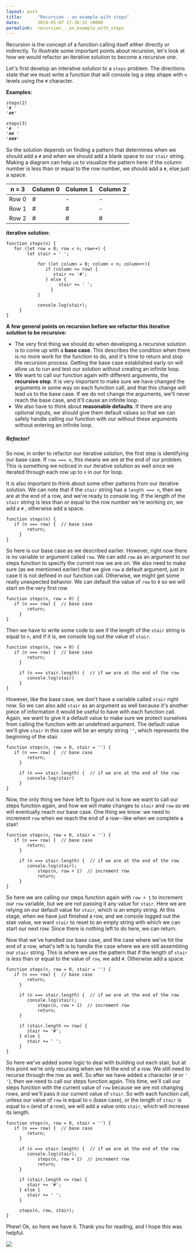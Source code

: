 ```yaml
---
layout: post
title:      "Recursion - an example with steps"
date:       2019-05-07 17:36:32 +0000
permalink:  recursion_-_an_example_with_steps
---
```



Recursion is the concept of a function calling itself either directly or indirectly. To illustrate some important points about recursion, let's look at how we would refactor an iterative solution to become a recursive one.

Let's first develop an interative solution to a `steps` problem. The directions state that we must write a function that will console log a step shape with `n` levels using the `#` character. 

**Examples:**
```
steps(2)
'# '
'##'
	 
steps(3)
'#  '
'## '
'###'
```

So the solution depends on finding a pattern that determines when we should add a `#` and when we should add a blank space to our `stair` string. Making a diagram can help us to visualize the pattern here: if the column number is less than or equal to the row number, we should add a `#`, else just a space.

| n = 3 | Column 0 | Column 1 | Column 2 |
| -------- | -------- | -------- | -------- |
| Row 0 | # | - | - |
| Row 1 | # | # | - |
| Row 2 | # | # | # |

**iterative solution:**
```
function steps(n) {
   for (let row = 0; row < n; row++) {
	    let stair = ' ';
			
			for (let column = 0; column < n; column++){
			   if (column <= row) {
			      stair += '#';
			   } else {
				    stair += ' ';
				 }
			}  
			
			console.log(stair);
	 }
}
```

**A few general  points on recursion before we refactor this iterative solution to be recursive:**
* The very first thing we should do when developing a recursive solution is to come up with a **base case**. This describes the condition when there is no more work for the function to do, and it's time to return and stop the recursion process. Getting the base case established early on will allow us to run and test our solution without creating an infinite loop.
* We want to call our function again with different arguments, the **recursive step**. It is very important to make sure we have changed the arguments in some way on each function call, and that this change will lead us to the base case. If we do not change the arguments, we'll never reach the base case, and it'll cause an infinite loop.
* We also have to think about **reasonable defaults**. If there are any optional inputs, we should give them default values so that we can safely handle calling our function with our without these arguments without entering an infinite loop.

##### Refactor!
So now, in order to refactor our iterative solution, the first step is identifying our base case. If `row === n`, this means we are at the end of our problem. This is something we noticed in our iterative solution as well since we iterated through each row up to `n` in our for loop. 

It is also important to think about some other patterns from our iterative solution. We can note that if the `stair` string has a `length === n`, then we are at the end of a row, and we're ready to console log. If the length of the `stair` string is less than or equal to the row number we're working on, we add a `#` , otherwise add a space.

```
function steps(n) {
   if (n === row) {  // base case
	    return;
	 }
}
```

So here is our base case as we described earlier. However, right now there is no variable or argument called `row`. We can add `row` as an argument to our steps function to specify the current row we are on. We also need to make sure (as we mentioned earlier) that we give `row` a default argument, just in case it is not defined in our function call. Otherwise, we might get some really unexpected behavior. We can default the value of `row` to `0` so we will start on the very first row.

```
function steps(n, row = 0) {
   if (n === row) {  // base case
	    return;
	 }
}
```

Then we have to write some code to see if the length of the `stair` string is equal to `n`, and if it is, we console log out the value of `stair`.

```
function steps(n, row = 0) {
   if (n === row) {  // base case
	    return;
	 }
	 
	 if (n === stair.length) {  // if we are at the end of the row
	    console.log(stair)
	 }
}
```

However, like the base case, we don't have a variable called `stair` right now. So we can also add `stair` as an argument as well because it's another piece of information it would be useful to have with each function call. Again, we want to give it a default value to make sure we protect ourselves from calling the function with an undefined argument. The default value we'll give `stair` in this case will be an empty string `''`, which represents the beginning of the stair.

```
function steps(n, row = 0, stair = '') {
   if (n === row) {  // base case
	    return;
	 }
	 
	 if (n === stair.length) {  // if we are at the end of the row
	    console.log(stair)
	 }
}
```

Now, the only thing we have left to figure out is how we want to call our steps function again, and how we will make changes to `stair` and `row` so we will eventually reach our base case. One thing we know: we need to increment `row` when we reach the end of a row--like when we complete a stair!

```
function steps(n, row = 0, stair = '') {
   if (n === row) {  // base case
	    return;
	 }
	 
	 if (n === stair.length) {  // if we are at the end of the row
	    console.log(stair);
			steps(n, row + 1)  // increment row
			return;
	 }
}
```

So here we are calling our steps function again with `row + 1` to increment our `row` variable, but we are not passing it any value for `stair`. Here we are relying on our default value for `stair`, which is an empty string. At this stage, when we have just finished a row, and we console logged out the stair value, we want `stair` to reset to an empty string with which we can start our next row. Since there is nothing left to do here, we can return.

Now that we've handled our base case, and the case where we've hit the end of a row, what's left is to handle the case where we are still assembling our `stair` string. This is where we use the pattern that if the length of `stair` is less than or equal to the value of `row`, we add `#`. Otherwise add a space.

```
function steps(n, row = 0, stair = '') {
   if (n === row) {  // base case
	    return;
	 }
	 
	 if (n === stair.length) {  // if we are at the end of the row
	    console.log(stair);
			steps(n, row + 1)  // increment row
			return;
	 }
	 
	 if (stair.length <= row) {
	    stair += '#';
	 } else {
	    stair += ' ';
	 }
}
```

So here we've added some logic to deal with building out each stair, but at this point we're only recursing when we hit the end of a row. We still need to recurse through the row as well. So after we have added a character (`#` or `' '`), then we need to call our steps function again. This time, we'll call our steps function with the current value of `row` because we are not changing rows, and we'll pass it our current value of `stair`. So with each function call, unless our value of `row` is equal to `n` (base case), or the length of `stair` is equal to `n` (end of a row), we will add a value onto `stair`, which will increase its length.

```
function steps(n, row = 0, stair = '') {
   if (n === row) {  // base case
	    return;
	 }
	 
	 if (n === stair.length) {  // if we are at the end of the row
	    console.log(stair);
			steps(n, row + 1)  // increment row
			return;
	 }
	 
	 if (stair.length <= row) {
	    stair += '#';
	 } else {
	    stair += ' ';
	 }
	 
	 steps(n, row, stair);
}
```

Phew! Ok, so here we have it. Thank you for reading, and I hope this was helpful.

![](https://media.giphy.com/media/yAOjunY81Trjy/giphy.gif)
